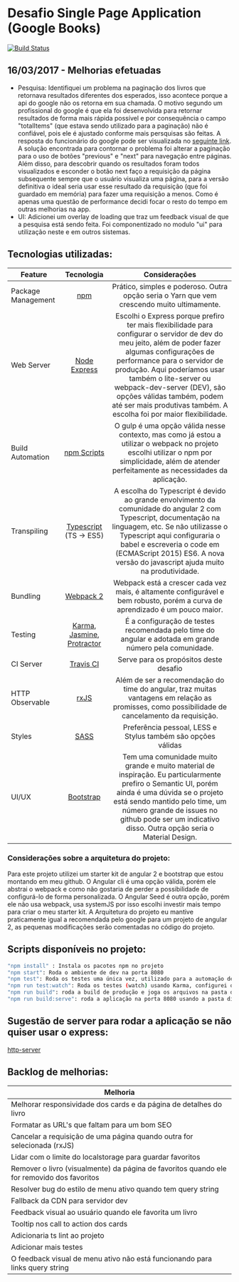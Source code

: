 # Desafio Single Page Application (Google Books)

[![Build Status](https://travis-ci.org/jeantoledo/rd-spa-challenge.svg?branch=master)](https://travis-ci.org/jeantoledo/rd-spa-challenge) 

## 16/03/2017 - Melhorias efetuadas

- Pesquisa: Identifiquei um problema na paginação dos livros que retornava resultados diferentes dos esperados, isso acontece porque a api do google não os retorna em sua chamada. O motivo segundo um profissional do google é que ela foi desenvolvida para retornar resultados de forma mais rápida possível e por consequência o campo "totalItems" (que estava sendo utilizado para a paginação) não é confiável, pois ele é ajustado conforme mais persquisas são feitas. A resposta do funcionário do google pode ser visualizada no [seguinte link](https://productforums.google.com/forum/#!topic/books-api/dh21NHD3cYo;context-place=topicsearchin/books-api/pagination). 
A solução encontrada para contornar o problema foi alterar a paginação para o uso de botões "previous" e "next" para navegação entre páginas. Além disso, para descobrir quando os resultados foram todos visualizados e esconder o botão next faço a requisição da página subsequente sempre que o usuário visualiza uma página, para a versão definitiva o ideal seria usar esse resultado da requisição (que foi guardado em memória) para fazer uma requisição a menos. Como é apenas uma questão de performance decidi focar o resto do tempo em outras melhorias na app.
- UI: Adicionei um overlay de loading que traz um feedback visual de que a pesquisa está sendo feita. Foi componentizado no modulo "ui" para utilização neste e em outros sistemas.


## Tecnologias utilizadas:

| Feature           | Tecnologia | Considerações
| ------------------|:------------------:|:---:|
| Package Management| [npm](https://www.npmjs.com/) | Prático, simples e poderoso. Outra opção seria o Yarn que vem crescendo muito ultimamente.
| Web Server        | [Node Express](http://expressjs.com/pt-br/) | Escolhi o Express porque prefiro ter mais flexibilidade para configurar o servidor de dev do meu jeito, além de poder fazer algumas configurações de performance para o servidor de produção. Aqui poderíamos usar também o lite-server ou webpack-dev-server (DEV), são opções válidas também, podem até ser mais produtivas também. A escolha foi por maior flexibilidade.
| Build Automation  | [npm Scripts](https://docs.npmjs.com/misc/scripts) | O gulp é uma opção válida nesse contexto, mas como já estou a utilizar o webpack no projeto escolhi utilizar o npm por simplicidade, além de atender perfeitamente as necessidades da aplicação.
| Transpiling       | [Typescript](http://www.typescriptlang.org/) (TS -> ES5) | A escolha do Typescript é devido ao grande envolvimento da comunidade do angular 2 com Typescript, documentação na linguagem, etc. Se não utilizasse o Typescript aqui configuraria o babel e escreveria o code em (ECMAScript 2015) ES6. A nova versão do javascript ajuda muito na produtividade.
| Bundling          | [Webpack 2](https://webpack.github.io/) | Webpack está a crescer cada vez mais, é altamente configurável e bem robusto, porém a curva de aprendizado é um pouco maior.
| Testing           | [Karma](https://karma-runner.github.io), [Jasmine](https://jasmine.github.io/), [Protractor](http://www.protractortest.org/) | É a configuração de testes recomendada pelo time do angular e adotada em grande número pela comunidade.
| CI Server         | [Travis CI](https://travis-ci.org/) | Serve para os propósitos deste desafio
| HTTP Observable   | [rxJS](http://reactivex.io/) | Além de ser a recomendação do time do angular, traz muitas vantagens em relação as promisses, como possibilidade de cancelamento da requisição.
| Styles            | [SASS](http://sass-lang.com/) | Preferência pessoal, LESS e Stylus também são opções válidas
| UI/UX | [Bootstrap](https://getbootstrap.com/) | Tem uma comunidade muito grande e muito material de inspiração. Eu particularmente prefiro o Semantic UI, porém ainda é uma dúvida se o projeto está sendo mantido pelo time, um número grande de issues no github pode ser um indicativo disso. Outra opção seria o Material Design.

### Considerações sobre a arquitetura do projeto:

Para este projeto utilizei um starter kit de angular 2 e bootstrap que estou montando em meu github. O Angular cli é uma opção válida, porém ele abstrai o webpack e como não gostaria de perder a possibilidade de configurá-lo de forma personalizada. O Angular Seed é outra opção, porém ele não usa webpack, usa systemJS por isso escolhi investir mais tempo para criar o meu starter kit.
A Arquitetura do projeto eu mantive praticamente igual a recomendada pelo google para um projeto de angular 2, as pequenas modificações serão comentadas no código do projeto.

## Scripts disponíveis no projeto:

```sh
"npm install" : Instala os pacotes npm no projeto
"npm start": Roda o ambiente de dev na porta 8080
"npm test": Roda os testes uma única vez, utilizado para a automação de build, não é possível gerar a build de produção se os testes estiverem falhando.
"npm run test:watch": Roda os testes (watch) usando Karma, configurei o PhantomJS para este projeto
"npm run build": roda a build de produção e joga os arquivos na pasta dist.
"npm run build:serve": roda a aplicação na porta 8080 usando a pasta dist.
```

## Sugestão de server para rodar a aplicação se não quiser usar o express:

[http-server](https://www.npmjs.com/package/http-server)

## Backlog de melhorias:

| Melhoria             |
| ---------------------|
| Melhorar responsividade dos cards e da página de detalhes do livro
| Formatar as URL's que faltam para um bom SEO
| Cancelar a requisição de uma página quando outra for selecionada (rxJS)
| Lidar com o limite do localstorage para guardar favoritos
| Remover o livro (visualmente) da página de favoritos quando ele for removido dos favoritos
| Resolver bug do estilo de menu ativo quando tem query string
| Fallback da CDN para servidor dev
| Feedback visual ao usuário quando ele favorita um livro
| Tooltip nos call to action dos cards
| Adicionaria ts lint ao projeto
| Adicionar mais testes
| O feedback visual de menu ativo não está funcionando para links query string
